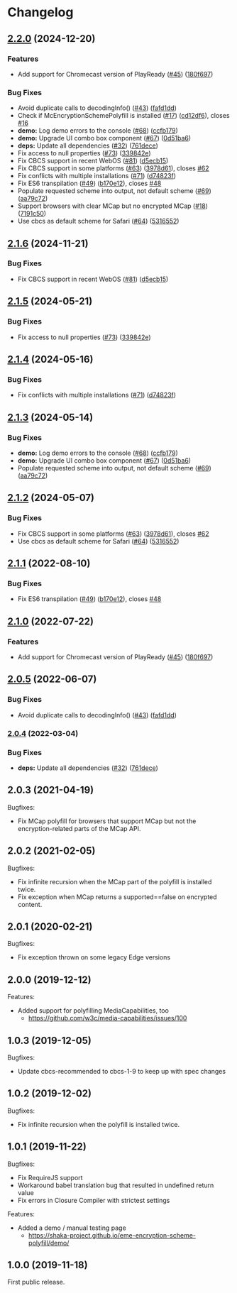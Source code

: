 # Changelog


## [2.2.0](https://github.com/joeyparrish/eme-encryption-scheme-polyfill/compare/v2.1.6...v2.2.0) (2024-12-20)


### Features

* Add support for Chromecast version of PlayReady ([#45](https://github.com/joeyparrish/eme-encryption-scheme-polyfill/issues/45)) ([180f697](https://github.com/joeyparrish/eme-encryption-scheme-polyfill/commit/180f697d5d65527360c9d9096770f7eb74152d62))


### Bug Fixes

* Avoid duplicate calls to decodingInfo() ([#43](https://github.com/joeyparrish/eme-encryption-scheme-polyfill/issues/43)) ([fafd1dd](https://github.com/joeyparrish/eme-encryption-scheme-polyfill/commit/fafd1dd228e60f630274c77e28ed9ac7742d31cd))
* Check if McEncryptionSchemePolyfill is installed ([#17](https://github.com/joeyparrish/eme-encryption-scheme-polyfill/issues/17)) ([cd12df6](https://github.com/joeyparrish/eme-encryption-scheme-polyfill/commit/cd12df6b5053a58f29ceda423582618ad06ecc27)), closes [#16](https://github.com/joeyparrish/eme-encryption-scheme-polyfill/issues/16)
* **demo:** Log demo errors to the console ([#68](https://github.com/joeyparrish/eme-encryption-scheme-polyfill/issues/68)) ([ccfb179](https://github.com/joeyparrish/eme-encryption-scheme-polyfill/commit/ccfb1793ca80594a368cb669b97fa3ce0c50a09c))
* **demo:** Upgrade UI combo box component ([#67](https://github.com/joeyparrish/eme-encryption-scheme-polyfill/issues/67)) ([0d51ba6](https://github.com/joeyparrish/eme-encryption-scheme-polyfill/commit/0d51ba6b96ccadf556d8f6ef90501906258d3186))
* **deps:** Update all dependencies ([#32](https://github.com/joeyparrish/eme-encryption-scheme-polyfill/issues/32)) ([761dece](https://github.com/joeyparrish/eme-encryption-scheme-polyfill/commit/761deceb36e28063ebf25077af10fea9a848901e))
* Fix access to null properties ([#73](https://github.com/joeyparrish/eme-encryption-scheme-polyfill/issues/73)) ([339842e](https://github.com/joeyparrish/eme-encryption-scheme-polyfill/commit/339842e94372d2f1b5d9605b88b38908fc2a6459))
* Fix CBCS support in recent WebOS ([#81](https://github.com/joeyparrish/eme-encryption-scheme-polyfill/issues/81)) ([d5ecb15](https://github.com/joeyparrish/eme-encryption-scheme-polyfill/commit/d5ecb15259ba6cd23a5b42a63c882ccb29469773))
* Fix CBCS support in some platforms ([#63](https://github.com/joeyparrish/eme-encryption-scheme-polyfill/issues/63)) ([3978d61](https://github.com/joeyparrish/eme-encryption-scheme-polyfill/commit/3978d619eb03534d89651a0cb11be8a9afad3387)), closes [#62](https://github.com/joeyparrish/eme-encryption-scheme-polyfill/issues/62)
* Fix conflicts with multiple installations ([#71](https://github.com/joeyparrish/eme-encryption-scheme-polyfill/issues/71)) ([d74823f](https://github.com/joeyparrish/eme-encryption-scheme-polyfill/commit/d74823fe9e537497f1ec858943d9c1c6d152c2c3))
* Fix ES6 transpilation ([#49](https://github.com/joeyparrish/eme-encryption-scheme-polyfill/issues/49)) ([b170e12](https://github.com/joeyparrish/eme-encryption-scheme-polyfill/commit/b170e12db57f772470eb98dbbb5327b1a03caabc)), closes [#48](https://github.com/joeyparrish/eme-encryption-scheme-polyfill/issues/48)
* Populate requested scheme into output, not default scheme ([#69](https://github.com/joeyparrish/eme-encryption-scheme-polyfill/issues/69)) ([aa79c72](https://github.com/joeyparrish/eme-encryption-scheme-polyfill/commit/aa79c72fdab050d98c682fee2b0b1d2bcdeb47d6))
* Support browsers with clear MCap but no encrypted MCap ([#18](https://github.com/joeyparrish/eme-encryption-scheme-polyfill/issues/18)) ([7191c50](https://github.com/joeyparrish/eme-encryption-scheme-polyfill/commit/7191c509f5d038eee2ed82fdef955fe25ce699b8))
* Use cbcs as default scheme for Safari ([#64](https://github.com/joeyparrish/eme-encryption-scheme-polyfill/issues/64)) ([5316552](https://github.com/joeyparrish/eme-encryption-scheme-polyfill/commit/53165526cd0297a987c7802bb2d7b190b7eb0c71))

## [2.1.6](https://github.com/shaka-project/eme-encryption-scheme-polyfill/compare/v2.1.5...v2.1.6) (2024-11-21)


### Bug Fixes

* Fix CBCS support in recent WebOS ([#81](https://github.com/shaka-project/eme-encryption-scheme-polyfill/issues/81)) ([d5ecb15](https://github.com/shaka-project/eme-encryption-scheme-polyfill/commit/d5ecb15259ba6cd23a5b42a63c882ccb29469773))

## [2.1.5](https://github.com/shaka-project/eme-encryption-scheme-polyfill/compare/v2.1.4...v2.1.5) (2024-05-21)


### Bug Fixes

* Fix access to null properties ([#73](https://github.com/shaka-project/eme-encryption-scheme-polyfill/issues/73)) ([339842e](https://github.com/shaka-project/eme-encryption-scheme-polyfill/commit/339842e94372d2f1b5d9605b88b38908fc2a6459))

## [2.1.4](https://github.com/shaka-project/eme-encryption-scheme-polyfill/compare/v2.1.3...v2.1.4) (2024-05-16)


### Bug Fixes

* Fix conflicts with multiple installations ([#71](https://github.com/shaka-project/eme-encryption-scheme-polyfill/issues/71)) ([d74823f](https://github.com/shaka-project/eme-encryption-scheme-polyfill/commit/d74823fe9e537497f1ec858943d9c1c6d152c2c3))

## [2.1.3](https://github.com/shaka-project/eme-encryption-scheme-polyfill/compare/v2.1.2...v2.1.3) (2024-05-14)


### Bug Fixes

* **demo:** Log demo errors to the console ([#68](https://github.com/shaka-project/eme-encryption-scheme-polyfill/issues/68)) ([ccfb179](https://github.com/shaka-project/eme-encryption-scheme-polyfill/commit/ccfb1793ca80594a368cb669b97fa3ce0c50a09c))
* **demo:** Upgrade UI combo box component ([#67](https://github.com/shaka-project/eme-encryption-scheme-polyfill/issues/67)) ([0d51ba6](https://github.com/shaka-project/eme-encryption-scheme-polyfill/commit/0d51ba6b96ccadf556d8f6ef90501906258d3186))
* Populate requested scheme into output, not default scheme ([#69](https://github.com/shaka-project/eme-encryption-scheme-polyfill/issues/69)) ([aa79c72](https://github.com/shaka-project/eme-encryption-scheme-polyfill/commit/aa79c72fdab050d98c682fee2b0b1d2bcdeb47d6))

## [2.1.2](https://github.com/shaka-project/eme-encryption-scheme-polyfill/compare/v2.1.1...v2.1.2) (2024-05-07)


### Bug Fixes

* Fix CBCS support in some platforms ([#63](https://github.com/shaka-project/eme-encryption-scheme-polyfill/issues/63)) ([3978d61](https://github.com/shaka-project/eme-encryption-scheme-polyfill/commit/3978d619eb03534d89651a0cb11be8a9afad3387)), closes [#62](https://github.com/shaka-project/eme-encryption-scheme-polyfill/issues/62)
* Use cbcs as default scheme for Safari ([#64](https://github.com/shaka-project/eme-encryption-scheme-polyfill/issues/64)) ([5316552](https://github.com/shaka-project/eme-encryption-scheme-polyfill/commit/53165526cd0297a987c7802bb2d7b190b7eb0c71))

## [2.1.1](https://github.com/shaka-project/eme-encryption-scheme-polyfill/compare/v2.1.0...v2.1.1) (2022-08-10)


### Bug Fixes

* Fix ES6 transpilation ([#49](https://github.com/shaka-project/eme-encryption-scheme-polyfill/issues/49)) ([b170e12](https://github.com/shaka-project/eme-encryption-scheme-polyfill/commit/b170e12db57f772470eb98dbbb5327b1a03caabc)), closes [#48](https://github.com/shaka-project/eme-encryption-scheme-polyfill/issues/48)

## [2.1.0](https://github.com/shaka-project/eme-encryption-scheme-polyfill/compare/v2.0.5...v2.1.0) (2022-07-22)


### Features

* Add support for Chromecast version of PlayReady ([#45](https://github.com/shaka-project/eme-encryption-scheme-polyfill/issues/45)) ([180f697](https://github.com/shaka-project/eme-encryption-scheme-polyfill/commit/180f697d5d65527360c9d9096770f7eb74152d62))

## [2.0.5](https://github.com/shaka-project/eme-encryption-scheme-polyfill/compare/v2.0.4...v2.0.5) (2022-06-07)


### Bug Fixes

* Avoid duplicate calls to decodingInfo() ([#43](https://github.com/shaka-project/eme-encryption-scheme-polyfill/issues/43)) ([fafd1dd](https://github.com/shaka-project/eme-encryption-scheme-polyfill/commit/fafd1dd228e60f630274c77e28ed9ac7742d31cd))

### [2.0.4](https://github.com/shaka-project/eme-encryption-scheme-polyfill/compare/v2.0.3...v2.0.4) (2022-03-04)


### Bug Fixes

* **deps:** Update all dependencies ([#32](https://github.com/shaka-project/eme-encryption-scheme-polyfill/issues/32)) ([761dece](https://github.com/shaka-project/eme-encryption-scheme-polyfill/commit/761deceb36e28063ebf25077af10fea9a848901e))

## 2.0.3 (2021-04-19)

Bugfixes:
  - Fix MCap polyfill for browsers that support MCap but not the
    encryption-related parts of the MCap API.


## 2.0.2 (2021-02-05)

Bugfixes:
  - Fix infinite recursion when the MCap part of the polyfill is installed
    twice.
  - Fix exception when MCap returns a supported==false on encrypted content.


## 2.0.1 (2020-02-21)

Bugfixes:
  - Fix exception thrown on some legacy Edge versions


## 2.0.0 (2019-12-12)

Features:
  - Added support for polyfilling MediaCapabilities, too
    - https://github.com/w3c/media-capabilities/issues/100


## 1.0.3 (2019-12-05)

Bugfixes:
  - Update cbcs-recommended to cbcs-1-9 to keep up with spec changes


## 1.0.2 (2019-12-02)

Bugfixes:
  - Fix infinite recursion when the polyfill is installed twice.


## 1.0.1 (2019-11-22)

Bugfixes:
  - Fix RequireJS support
  - Workaround babel translation bug that resulted in undefined return value
  - Fix errors in Closure Compiler with strictest settings

Features:
  - Added a demo / manual testing page
    - https://shaka-project.github.io/eme-encryption-scheme-polyfill/demo/


## 1.0.0 (2019-11-18)

First public release.
